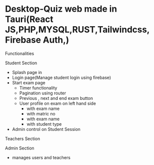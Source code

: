 # Desktop-Quiz web made in Tauri(React JS,PHP,MYSQL,RUST,Tailwindcss, Firebase Auth,)

Functionalities


Student Section
- Splash page in
- Login page(Manage student login using firebase)
- Start exam page
   - Timer functionality
   - Pagination using router
   - Previous , next and end exam button
   - User profile on exam on left hand side
      - with exam name
      - with matric no
      - with exam name
      - with student type
- Admin control on Student Session


Teachers Section

Admin Section
- manages users and teachers

